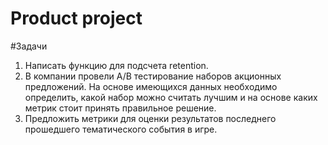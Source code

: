 # Product project

#Задачи
1. Напиcать функцию для подсчета retention.
2. В компании провели A/B тестирование наборов акционных предложений. На основе имеющихся данных необходимо определить, какой набор можно считать лучшим и на основе каких метрик стоит принять правильное решение.
3. Предложить метрики для оценки результатов последнего прошедшего тематического события в игре.
